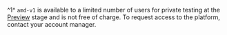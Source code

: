 ^1^ `amd-v1` is available to a limited number of users for private testing at the [Preview](../../overview/concepts/launch-stages.md) stage and is not free of charge. To request access to the platform, contact your account manager.